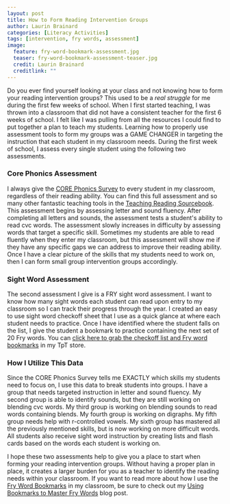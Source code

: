 ```yaml
---
layout: post
title: How to Form Reading Intervention Groups
author: Laurin Brainard
categories: [Literacy Activities]
tags: [intervention, fry words, assessment]
image:
  feature: fry-word-bookmark-assessment.jpg
  teaser: fry-word-bookmark-assessment-teaser.jpg
  credit: Laurin Brainard
  creditlink: ""
---
```

Do you ever find yourself looking at your class and not knowing how to form your reading intervention groups? This used to be a *real struggle* for me during the first few weeks of school. When I first started teaching, I was thrown into a classroom that did not have a consistent teacher for the first 6 weeks of school. I felt like I was pulling from all the resources I could find to put together a plan to teach my students. Learning how to properly use assessment tools to form my groups was a GAME CHANGER in targeting the instruction that each student in my classroom needs. During the first week of school, I assess every single student using the following two assessments. 

### Core Phonics Assessment
I always give the [CORE Phonics Survey](https://www.scholastic.com/dodea/Module_2/resources/dodea_m2_tr_core.pdf) to every student in my classroom, regardless of their reading ability. You can find this full assessment and so many other fantastic teaching tools in the [Teaching Reading Sourcebook](https://www.amazon.com/gp/product/1634022351/ref=as_li_tl?ie=UTF8&camp=1789&creative=9325&creativeASIN=1634022351&linkCode=as2&tag=theprimarybra-20&linkId=d52d72142b85a0e7bf132429fc33eec0). This assessment begins by assessing letter and sound fluency. After completing all letters and sounds, the assessment tests a student's ability to read cvc words. The assessment slowly increases in difficulty by assessing words that target a specific skill. Sometimes my students are able to read fluently when they enter my classroom, but this assessment will show me if they have any specific gaps we can address to improve their reading ability. Once I have a clear picture of the skills that my students need to work on, then I can form small group intervention groups accordingly. 

### Sight Word Assessment
The second assessment I give is a FRY sight word assessment. I want to know how many sight words each student can read upon entry to my classroom so I can track their progress through the year. I created an easy to use sight word checkoff sheet that I use as a quick glance at where each student needs to practice. Once I have identified where the student falls on the list, I give the student a bookmark to practice containing the next set of 20 Fry words. You can [click here to grab the checkoff list and Fry word bookmarks](http://bit.ly/2UGygkO) in my TpT store. 

### How I Utilize This Data
Since the CORE Phonics Survey tells me EXACTLY which skills my students need to focus on, I use this data to break students into groups. I have a group that needs targeted instruction in letter and sound fluency. My second group is able to identify sounds, but they are still working on blending cvc words. My third group is working on blending sounds to read words containing blends. My fourth group is working on digraphs. My fifth group needs help with r-controlled vowels. My sixth group has mastered all the previously mentioned skills, but is now working on more difficult words. All students also receive sight word instruction by creating lists and flash cards based on the words each student is working on. 

I hope these two assessments help to give you a place to start when forming your reading intervention groups. Without having a proper plan in place, it creates a larger burden for you as a teacher to identify the reading needs within your classroom. If you want to read more about how I use the [Fry Word Bookmarks](http://bit.ly/2UGygkO) in my classroom, be sure to check out my [Using Bookmarks to Master Fry Words](https://theprimarybrain.com/reading/2017/11/03/Fry-Word-Memorization-Through-Bookmarks/) blog post. 